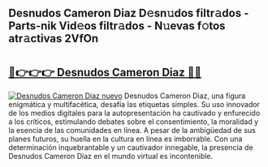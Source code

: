 ## Desnudos Cameron Diaz D𝚎sn𝚞dos filtr𝚊dos - Parts-nik Vid𝚎os filtr𝚊dos - N𝚞evas f𝚘tos atr𝚊ctivas 2VfOn

# <h2><a href="http://mb7yc4.tromn.icu/?c=Desnudos+Cameron+Diaz">🔗👉👉👉 Desnudos Cameron Diaz 🔗🔗</a></h2>

[![Desnudos Cameron Diaz nuevo](https://i.imgur.com/pEAQMta.gif)](http://mb7yc4.tromn.icu/?c=Desnudos+Cameron+Diaz)
Desnudos Cameron Diaz, una figura enigmática y multifacética, desafía las etiquetas simples. Su uso innovador de los medios digitales para la autopresentación ha cautivado y enfurecido a los críticos, estimulando debates sobre el consentimiento, la moralidad y la esencia de las comunidades en línea. A pesar de la ambigüedad de sus planes futuros, su huella en la cultura en línea es imborrable. Con una determinación inquebrantable y un cautivador innegable, la presencia de Desnudos Cameron Diaz en el mundo virtual es incontenible.
